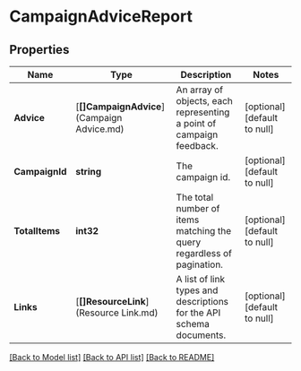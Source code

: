 # CampaignAdviceReport

## Properties
Name | Type | Description | Notes
------------ | ------------- | ------------- | -------------
**Advice** | [**[]CampaignAdvice**](Campaign Advice.md) | An array of objects, each representing a point of campaign feedback. | [optional] [default to null]
**CampaignId** | **string** | The campaign id. | [optional] [default to null]
**TotalItems** | **int32** | The total number of items matching the query regardless of pagination. | [optional] [default to null]
**Links** | [**[]ResourceLink**](Resource Link.md) | A list of link types and descriptions for the API schema documents. | [optional] [default to null]

[[Back to Model list]](../README.md#documentation-for-models) [[Back to API list]](../README.md#documentation-for-api-endpoints) [[Back to README]](../README.md)

